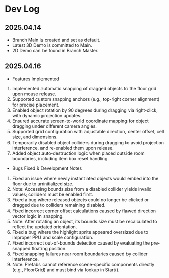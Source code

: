 # Dev Log

## 2025.04.14
- Branch Main is created and set as default.
- Latest 3D Demo is committed to Main.
- 2D Demo can be found in Branch Master.

## 2025.04.16
- Features Implemented
1. Implemented automatic snapping of dragged objects to the floor grid upon mouse release.  
2. Supported custom snapping anchors (e.g., top-right corner alignment) for precise placement.  
3. Enabled object rotation by 90 degrees during dragging via right-click, with dynamic projection updates.  
4. Ensured accurate screen-to-world coordinate mapping for object dragging under different camera angles.  
5. Supported grid configuration with adjustable direction, center offset, cell size, and dimensions.  
6. Temporarily disabled object colliders during dragging to avoid projection interference, and re-enabled them upon release.  
7. Added object auto-destruction logic when placed outside room boundaries, including item box reset handling.  
- Bugs Fixed & Development Notes
1. Fixed an issue where newly instantiated objects would embed into the floor due to uninitialized size.  
2. Note: Accessing bounds.size from a disabled collider yields invalid values; colliders must be enabled first.  
3. Fixed a bug where released objects could no longer be clicked or dragged due to colliders remaining disabled.  
4. Fixed incorrect corner offset calculations caused by flawed direction vector logic in snapping.  
5. Note: After rotating an object, its bounds.size must be recalculated to reflect the updated orientation.  
6. Fixed a bug where the highlight sprite appeared oversized due to improper PPU and scale configuration.  
7. Fixed incorrect out-of-bounds detection caused by evaluating the pre-snapped floating position.  
8. Fixed snapping failures near room boundaries caused by collider interference.  
9. Note: Prefabs cannot reference scene-specific components directly (e.g., FloorGrid) and must bind via lookup in Start().  
